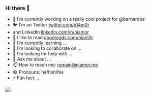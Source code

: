 ### Hi there 👋

- 👷 I’m currently working on a really cool project for @barnardos
- 🐦 I’m on Twitter [twitter.com/n14m0r](https://twitter.com/n14m0r)
- and LinkedIn [linkedin.com/in/niamor](https://www.linkedin.com/in/niamor)
- 📖 I like to read [goodreads.com/niam0r](https://goodreads.com/niam0r)
- 🌱 I’m currently learning ...
- 👯 I’m looking to collaborate on ...
- 🤔 I’m looking for help with ...
- 💬 Ask me about ...
- 📫 How to reach me: romain@niamor.me
- 😄 Pronouns: he/him/his
- ⚡ Fun fact: ...

![.](https://profile-counter.glitch.me/{niam0r}/count.svg)
